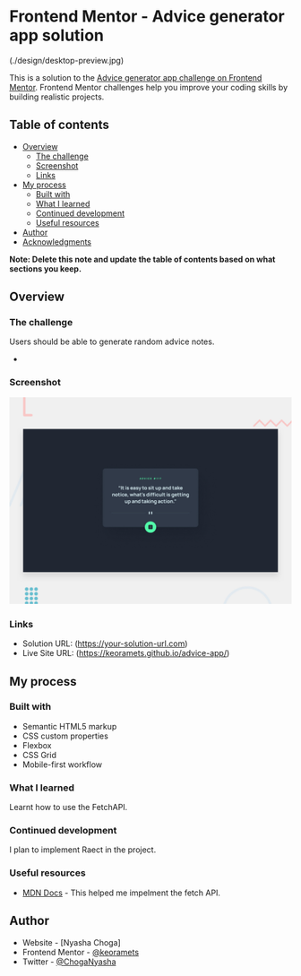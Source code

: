 # Frontend Mentor - Advice generator app solution
(./design/desktop-preview.jpg)

This is a solution to the [Advice generator app challenge on Frontend Mentor](https://www.frontendmentor.io/challenges/advice-generator-app-QdUG-13db). Frontend Mentor challenges help you improve your coding skills by building realistic projects.

## Table of contents

- [Overview](#overview)
  - [The challenge](#the-challenge)
  - [Screenshot](#screenshot)
  - [Links](#links)
- [My process](#my-process)
  - [Built with](#built-with)
  - [What I learned](#what-i-learned)
  - [Continued development](#continued-development)
  - [Useful resources](#useful-resources)
- [Author](#author)
- [Acknowledgments](#acknowledgments)

**Note: Delete this note and update the table of contents based on what sections you keep.**

## Overview

### The challenge

Users should be able to generate random advice notes.

- 

### Screenshot

![](./design/desktop-preview.jpg)

### Links

- Solution URL: (https://your-solution-url.com)
- Live Site URL: (https://keoramets.github.io/advice-app/)

## My process

### Built with

- Semantic HTML5 markup
- CSS custom properties
- Flexbox
- CSS Grid
- Mobile-first workflow


### What I learned

Learnt how to use the FetchAPI.

### Continued development

I plan to implement Raect in the project.


### Useful resources

- [MDN Docs](https://developer.mozilla.org/en-US/docs/Web/API/Fetch_API/Using_Fetch) - This helped me impelment the fetch API.


## Author

- Website - [Nyasha Choga]
- Frontend Mentor - [@keoramets](https://www.frontendmentor.io/profile/keoramets)
- Twitter - [@ChogaNyasha](https://www.twitter.com/yourusername)

